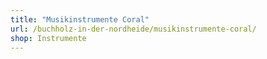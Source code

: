 ```yaml
---
title: "Musikinstrumente Coral"
url: /buchholz-in-der-nordheide/musikinstrumente-coral/
shop: Instrumente
---
```

